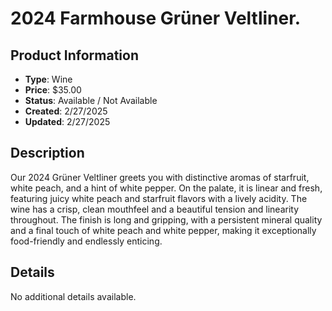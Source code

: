 # 2024 Farmhouse Grüner Veltliner.

## Product Information
- **Type**: Wine
- **Price**: $35.00
- **Status**: Available / Not Available
- **Created**: 2/27/2025
- **Updated**: 2/27/2025

## Description
<p>Our 2024 Gr&uuml;ner Veltliner greets you with distinctive aromas of starfruit, white peach, and a hint of white pepper. On the palate, it is linear and fresh, featuring juicy white peach and starfruit flavors with a lively acidity. The wine has a crisp, clean mouthfeel and a beautiful tension and linearity throughout. The finish is long and gripping, with a persistent mineral quality and a final touch of white peach and white pepper, making it exceptionally food-friendly and endlessly enticing.</p>



## Details
No additional details available.
